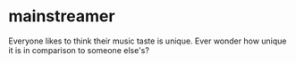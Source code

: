 # mainstreamer
Everyone likes to think their music taste is unique. Ever wonder how unique it is in comparison to someone else's? 
